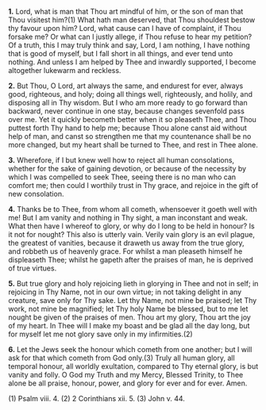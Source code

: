 **1.** Lord, what is man that Thou art mindful of him, or the son of man that Thou visitest him?(1) What hath man deserved, that Thou shouldest bestow thy favour upon him? Lord, what cause can I have of complaint, if Thou forsake me? Or what can I justly allege, if Thou refuse to hear my petition? Of a truth, this I may truly think and say, Lord, I am nothing, I have nothing that is good of myself, but I fall short in all things, and ever tend unto nothing. And unless I am helped by Thee and inwardly supported, I become altogether lukewarm and reckless.

**2.** But Thou, O Lord, art always the same, and endurest for ever, always good, righteous, and holy; doing all things well, righteously, and holily, and disposing all in Thy wisdom. But I who am more ready to go forward than backward, never continue in one stay, because changes sevenfold pass over me. Yet it quickly becometh better when it so pleaseth Thee, and Thou puttest forth Thy hand to help me; because Thou alone canst aid without help of man, and canst so strengthen me that my countenance shall be no more changed, but my heart shall be turned to Thee, and rest in Thee alone.

**3.** Wherefore, if I but knew well how to reject all human consolations, whether for the sake of gaining devotion, or because of the necessity by which I was compelled to seek Thee, seeing there is no man who can comfort me; then could I worthily trust in Thy grace, and rejoice in the gift of new consolation.

**4.** Thanks be to Thee, from whom all cometh, whensoever it goeth well with me! But I am vanity and nothing in Thy sight, a man inconstant and weak. What then have I whereof to glory, or why do I long to be held in honour? Is it not for nought? This also is utterly vain. Verily vain glory is an evil plague, the greatest of vanities, because it draweth us away from the true glory, and robbeth us of heavenly grace. For whilst a man pleaseth himself he displeaseth Thee; whilst he gapeth after the praises of man, he is deprived of true virtues.

**5.** But true glory and holy rejoicing lieth in glorying in Thee and not in self; in rejoicing in Thy Name, not in our own virtue; in not taking delight in any creature, save only for Thy sake. Let thy Name, not mine be praised; let Thy work, not mine be magnified; let Thy holy Name be blessed, but to me let nought be given of the praises of men. Thou art my glory, Thou art the joy of my heart. In Thee will I make my boast and be glad all the day long, but for myself let me not glory save only in my infirmities.(2)

**6.** Let the Jews seek the honour which cometh from one another; but I will ask for that which cometh from God only.(3) Truly all human glory, all temporal honour, all worldly exultation, compared to Thy eternal glory, is but vanity and folly. O God my Truth and my Mercy, Blessed Trinity, to Thee alone be all praise, honour, power, and glory for ever and for ever. Amen.

\(1\) Psalm viii. 4. (2) 2 Corinthians xii. 5. (3) John v. 44.

